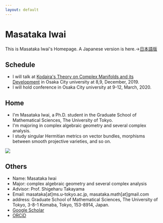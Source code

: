 ```yaml
---
layout: default
---
```




# **Masataka Iwai**
This is Masataka Iwai's Homepage.
A Japanese version is here.→[日本語版](https://masataka123.github.io/blog3/)

## **Schedule**
- I will talk at [Kodaira's Theory on Complex Manifolds
and its Development](http://ktakayuki.github.io/conf2019_2/ktcmid.html) in Osaka City university at 8,9, December, 2019.
- I will hold conference in Osaka City university at 9-12, March, 2020.

## **Home**
- I'm Masataka Iwai, a Ph.D. student in the Graduate School of Mathematical Sciences, The University of Tokyo.
- I'm majoring in complex algebraic geometry and several complex analysis.
- I study singular Hermitian metrics on vector bundles, morphisms between smooth projective varieties, and so on.

![](https://masataka123.github.io/blog3_e/picture/1.jpg )

## **Others**
- Name: Masataka Iwai
- Major: complex algebraic geometry and several complex analysis
- Advisor: Prof. Shigeharu Takayama 
- Email: masataka[at]ms.u-tokyo.ac.jp, masataka.math[at]gmail.com
- address: Graduate School of Mathematical Sciences, The University of Tokyo, 3-8-1 Komaba,
Tokyo, 153-8914, Japan.
- [Google Scholar](https://scholar.google.com/citations?hl=ja&user=ZTKnR6QAAAAJ)
- [ORCiD](https://orcid.org/0000-0002-0273-0360)


